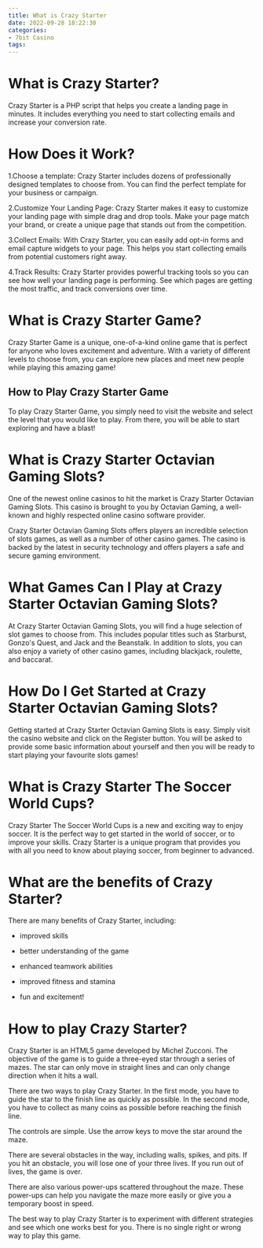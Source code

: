 ```yaml
---
title: What is Crazy Starter
date: 2022-09-28 18:22:30
categories:
- 7bit Casino
tags:
---
```



#  What is Crazy Starter?

Crazy Starter is a PHP script that helps you create a landing page in minutes.  It includes everything you need to start collecting emails and increase your conversion rate.

# How Does it Work?

1.Choose a template: Crazy Starter includes dozens of professionally designed templates to choose from.  You can find the perfect template for your business or campaign.

2.Customize Your Landing Page: Crazy Starter makes it easy to customize your landing page with simple drag and drop tools.  Make your page match your brand, or create a unique page that stands out from the competition.

3.Collect Emails: With Crazy Starter, you can easily add opt-in forms and email capture widgets to your page.  This helps you start collecting emails from potential customers right away.

4.Track Results: Crazy Starter provides powerful tracking tools so you can see how well your landing page is performing.  See which pages are getting the most traffic, and track conversions over time.

#  What is Crazy Starter Game?

Crazy Starter Game is a unique, one-of-a-kind online game that is perfect for anyone who loves excitement and adventure. With a variety of different levels to choose from, you can explore new places and meet new people while playing this amazing game!

## How to Play Crazy Starter Game

To play Crazy Starter Game, you simply need to visit the website and select the level that you would like to play. From there, you will be able to start exploring and have a blast!

#  What is Crazy Starter Octavian Gaming Slots?

One of the newest online casinos to hit the market is Crazy Starter Octavian Gaming Slots. This casino is brought to you by Octavian Gaming, a well-known and highly respected online casino software provider.

Crazy Starter Octavian Gaming Slots offers players an incredible selection of slots games, as well as a number of other casino games. The casino is backed by the latest in security technology and offers players a safe and secure gaming environment.

# What Games Can I Play at Crazy Starter Octavian Gaming Slots?

At Crazy Starter Octavian Gaming Slots, you will find a huge selection of slot games to choose from. This includes popular titles such as Starburst, Gonzo's Quest, and Jack and the Beanstalk. In addition to slots, you can also enjoy a variety of other casino games, including blackjack, roulette, and baccarat.

# How Do I Get Started at Crazy Starter Octavian Gaming Slots?

Getting started at Crazy Starter Octavian Gaming Slots is easy. Simply visit the casino website and click on the Register button. You will be asked to provide some basic information about yourself and then you will be ready to start playing your favourite slots games!

#  What is Crazy Starter The Soccer World Cups?

Crazy Starter The Soccer World Cups is a new and exciting way to enjoy soccer. It is the perfect way to get started in the world of soccer, or to improve your skills. Crazy Starter is a unique program that provides you with all you need to know about playing soccer, from beginner to advanced.

# What are the benefits of Crazy Starter?

There are many benefits of Crazy Starter, including:

* improved skills

* better understanding of the game

* enhanced teamwork abilities

* improved fitness and stamina

* fun and excitement!

#  How to play Crazy Starter?

Crazy Starter is an HTML5 game developed by Michel Zucconi. The objective of the game is to guide a three-eyed star through a series of mazes. The star can only move in straight lines and can only change direction when it hits a wall.

There are two ways to play Crazy Starter. In the first mode, you have to guide the star to the finish line as quickly as possible. In the second mode, you have to collect as many coins as possible before reaching the finish line.

The controls are simple. Use the arrow keys to move the star around the maze.

There are several obstacles in the way, including walls, spikes, and pits. If you hit an obstacle, you will lose one of your three lives. If you run out of lives, the game is over.

There are also various power-ups scattered throughout the maze. These power-ups can help you navigate the maze more easily or give you a temporary boost in speed.

The best way to play Crazy Starter is to experiment with different strategies and see which one works best for you. There is no single right or wrong way to play this game.